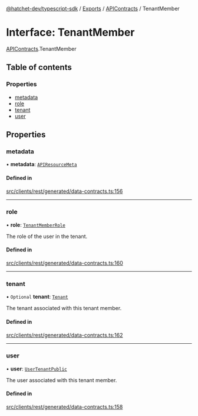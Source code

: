 [@hatchet-dev/typescript-sdk](../README.md) / [Exports](../modules.md) / [APIContracts](../modules/APIContracts.md) / TenantMember

# Interface: TenantMember

[APIContracts](../modules/APIContracts.md).TenantMember

## Table of contents

### Properties

- [metadata](APIContracts.TenantMember.md#metadata)
- [role](APIContracts.TenantMember.md#role)
- [tenant](APIContracts.TenantMember.md#tenant)
- [user](APIContracts.TenantMember.md#user)

## Properties

### metadata

• **metadata**: [`APIResourceMeta`](APIContracts.APIResourceMeta.md)

#### Defined in

[src/clients/rest/generated/data-contracts.ts:156](https://github.com/hatchet-dev/hatchet/blob/af21f67/typescript-sdk/src/clients/rest/generated/data-contracts.ts#L156)

___

### role

• **role**: [`TenantMemberRole`](../enums/APIContracts.TenantMemberRole.md)

The role of the user in the tenant.

#### Defined in

[src/clients/rest/generated/data-contracts.ts:160](https://github.com/hatchet-dev/hatchet/blob/af21f67/typescript-sdk/src/clients/rest/generated/data-contracts.ts#L160)

___

### tenant

• `Optional` **tenant**: [`Tenant`](APIContracts.Tenant.md)

The tenant associated with this tenant member.

#### Defined in

[src/clients/rest/generated/data-contracts.ts:162](https://github.com/hatchet-dev/hatchet/blob/af21f67/typescript-sdk/src/clients/rest/generated/data-contracts.ts#L162)

___

### user

• **user**: [`UserTenantPublic`](APIContracts.UserTenantPublic.md)

The user associated with this tenant member.

#### Defined in

[src/clients/rest/generated/data-contracts.ts:158](https://github.com/hatchet-dev/hatchet/blob/af21f67/typescript-sdk/src/clients/rest/generated/data-contracts.ts#L158)
